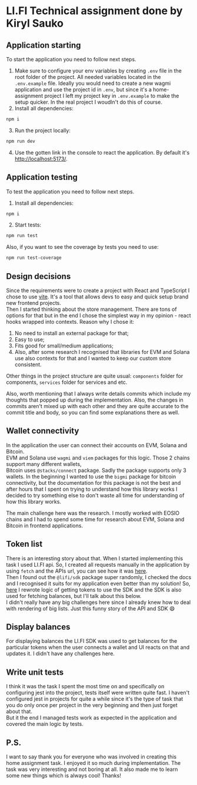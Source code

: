 # LI.FI Technical assignment done by Kiryl Sauko

## Application starting
To start the application you need to follow next steps. <br />
1) Make sure to configure your env variables by creating `.env` file in the root folder of the project. All needed variables located in the `.env.example` file. Ideally you would need to create a new wagmi application and use the project id in `.env`, but since it's a home-assignment project I left my project key in `.env.example` to make the setup quicker. In the real project I woudln't do this of course.<br />
2) Install all dependencies:
```bash
npm i
```
3) Run the project locally:
```bash
npm run dev
```
4) Use the gotten link in the console to react the application. By default it's [http://localhost:5173/](http://localhost:5173/).

## Application testing
To test the application you need to follow next steps. <br />
1) Install all dependencies:
```bash
npm i
```
2) Start tests:
```bash
npm run test
```
Also, if you want to see the coverage by tests you need to use:
```bash
npm run test-coverage
```

## Design decisions
Since the requirements were to create a project with React and TypeScript I chose to use [vite](https://vite.dev/). It's a tool that allows devs to easy and quick setup brand new frontend projects. <br />
Then I started thinking about the store management. There are tons of options for that but in the end I chose the simplest way in my opinion - react hooks wrapped into contexts. Reason why I chose it:
1) No need to install an external package for that;
2) Easy to use;
3) Fits good for small/medium applications;
4) Also, after some research I recognised that libraries for EVM and Solana use also contexts for that and I wanted to keep our custom store consistent.

Other things in the project structure are quite usual: `components` folder for components, `services` folder for services and etc.

Also, worth mentioning that I always write details commits which include my thoughts that popped up during the implementation. Also, the changes in commits aren't mixed up with each other and they are quite accurate to the commit title and body,
so you can find some explanations there as well.

## Wallet connectivity
In the application the user can connect their accounts on EVM, Solana and Bitcoin. <br />
EVM and Solana use `wagmi` and `viem` packages for this logic. Those 2 chains support many different wallets, <br />
Bitcoin uses `@stacks/connect` package. Sadly the package supports only 3 wallets. In the beginning I wanted to use the `bigmi` package for bitcoin connectivity, but the documentation for this package is not the best and after hours that I spent on trying to understand how this library works I decided to try something else to don't waste all time for understanding of how this library works.

The main challenge here was the research. I mostly worked with EOSIO chains and I had to spend some time for research about EVM, Solana and Bitcoin in frontend applications. <br />

## Token list
There is an interesting story about that. When I started implementing this task I used LI.FI api. So, I created all requests manually in the application by using `fetch` and the APIs url, you can see how it was [here](https://github.com/kirillsavko/li.fi/commit/16295079a39b177a380f26e0f0dc8b8869d7f572#diff-86755906882c2ad03556cb294809b536bb5a654c94a829cb40a2da09632821d4). <br />
Then I found out the `@lifi/sdk` package super randomly, I checked the docs and I recognised it suits for my application even better than my solution! So, [here](https://github.com/kirillsavko/li.fi/commit/6f333bd36c67c8cf8816901c951cfcc148fa8b96#diff-764761d79ed791ea154187526b088322dba3bebe94f9d38ab22120554aba77c7) I rewrote logic of getting tokens to use the SDK and the SDK is also used for fetching balances, but I'll talk about this below. <br />
I didn't really have any big challenges here since I already knew how to deal with rendering of big lists. Just this funny story of the API and SDK 😄

## Display balances
For displaying balances the LI.FI SDK was used to get balances for the particular tokens when the user connects a wallet and UI reacts on that and updates it.
I didn't have any challenges here.

## Write unit tests
I think it was the task I spent the most time on and specifically on configuring jest into the project, tests itself were written quite fast. I haven't configured jest in projects for quite a while since it's the type of task that you do only once per project in the very beginning and then just forget about that. <br />
But it the end I managed tests work as expected in the application and covered the main logic by tests.

## P.S.
I want to say thank you for everyone who was involved in creating this home assignment task. I enjoyed it so much during implementation.
The task was very interesting and not boring at all. It also made me to learn some new things which is always cool! Thanks!
